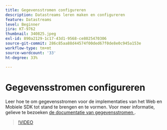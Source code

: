 ```yaml
---
title: Gegevensstromen configureren
description: Datastreams leren maken en configureren
feature: Datastreams
level: Beginner
jira: KT-9762
thumbnail: 340825.jpeg
exl-id: 890a2129-1c17-43d1-9568-ce8025470306
source-git-commit: 286c85aa88d44574f00ded67f0de8e0c945a153e
workflow-type: tm+mt
source-wordcount: '33'
ht-degree: 33%

---
```


# Gegevensstromen configureren

Leer hoe te om gegevensstromen voor de implementaties van het Web en Mobiele SDK tot stand te brengen en te vormen. Voor meer informatie, gelieve te bezoeken [ de documentatie van gegevensstromen ](https://experienceleague.adobe.com/docs/experience-platform/edge/fundamentals/datastreams.html?lang=nl-NL).

>[!VIDEO](https://video.tv.adobe.com/v/340825?learn=on&enablevpops)
